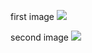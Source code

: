 




first image 
![](aharo24_108.png)



second image
![](Screenshot%202023-01-11%20at%205.01.05%20PM.png)






